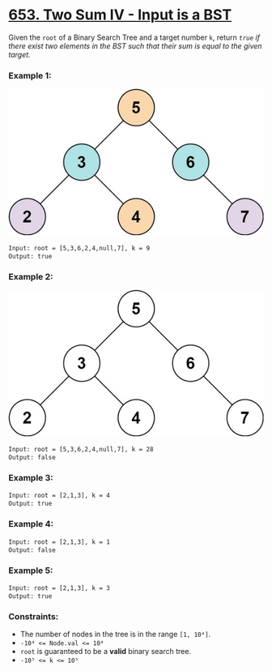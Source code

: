 # [653. Two Sum IV - Input is a BST](https://leetcode.com/problems/two-sum-iv-input-is-a-bst/)

Given the `root` of a Binary Search Tree and a target number `k`, return *`true` if there exist two elements in the BST such that their sum is equal to the given target.*

 
### Example 1:

![sum_tree_1.jpg](sum_tree_1.jpg)

```
Input: root = [5,3,6,2,4,null,7], k = 9
Output: true
```

### Example 2:

![sum_tree_2.jpg](sum_tree_2.jpg)
```
Input: root = [5,3,6,2,4,null,7], k = 28
Output: false
```

### Example 3:
```
Input: root = [2,1,3], k = 4
Output: true
```

### Example 4:
```
Input: root = [2,1,3], k = 1
Output: false
```

### Example 5:
```
Input: root = [2,1,3], k = 3
Output: true
```

### Constraints:

- The number of nodes in the tree is in the range `[1, 10⁴]`.
- `-10⁴ <= Node.val <= 10⁴`
- `root` is guaranteed to be a **valid** binary search tree.
- `-10⁵ <= k <= 10⁵`
